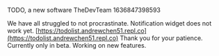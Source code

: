 TODO, a new software
TheDevTeam
1636847398593

We have all struggled to not procrastinate. Notification widget does not work yet. [https://todolist.andrewchen51.repl.co](https://todolist.andrewchen51.repl.co)
Thank you for your patience. Currently only in beta. Working on new features.